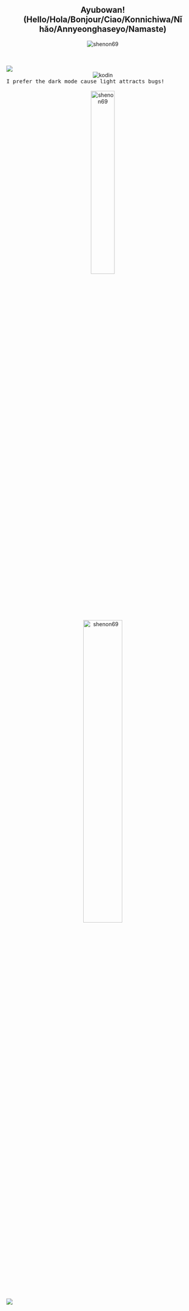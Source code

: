 <h2 align="center">Ayubowan! <br/> (Hello/Hola/Bonjour/Ciao/Konnichiwa/Nǐ hǎo/Annyeonghaseyo/Namaste)</h2>
<p align="center"> <img src="https://komarev.com/ghpvc/?username=shenon69&label=Profile%20views&color=0e75b6&style=flat" alt="shenon69" /> </p>

<br/>
<br/>
<a href="https://www.youtube.com/watch?v=dQw4w9WgXcQ"><img src="https://user-images.githubusercontent.com/73097560/115834477-dbab4500-a447-11eb-908a-139a6edaec5c.gif"></a>

<div align="center">
<img align="center" src="https://user-images.githubusercontent.com/105484461/229679800-89ff3eb2-1a70-4a19-a1d2-f923cbfee31c.gif" alt="kodin"/>
</div>
<samp>I prefer the dark mode cause light attracts bugs!</samp>
<br/>
<br/>
<div align="center">
<img align="center" width="35%" src="https://github-readme-stats.vercel.app/api/top-langs?username=shenon69&theme=transparent&show_icons=true&locale=en&layout=compact" alt="shenon69" />
</div>
  
 <br/>
<div align="center">
<img align="center" width="45%" src="https://github-readme-streak-stats.herokuapp.com?user=Shenon69&theme=transparent" alt="shenon69" />
</div>
  
<br/>
<a href="https://www.youtube.com/watch?v=dQw4w9WgXcQ"><img src="https://user-images.githubusercontent.com/73097560/115834477-dbab4500-a447-11eb-908a-139a6edaec5c.gif"></a>

<!--
<h1>Achievements<h1>
<p><img align="center" src="https://holopin.me/shenon69" alt="Hacktoberfest badges"><p> -->
